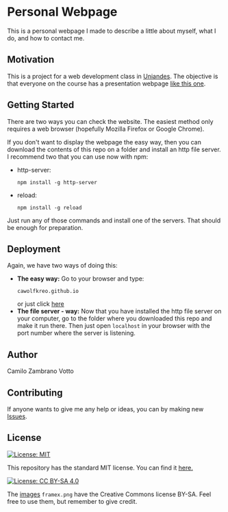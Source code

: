 # Personal Webpage
This is a personal webpage I made to describe a little about myself, what I do, and how to contact me.

## Motivation
This is a project for a web development class in [Uniandes](www.uniandes.edu.co). The objective is that everyone on the course has a presentation webpage [like this one](https://cawolfkreo.github.io).

## Getting Started
There are two ways you can check the website. The easiest method only requires a web browser (hopefully Mozilla Firefox or Google Chrome).

If you don't want to display the webpage the easy way, then you can download the contents of this repo on a folder and install an http file server. I recommend two that you can use now with npm:
* http-server:
  ```
  npm install -g http-server
  ```
* reload:
  ```
  npm install -g reload
  ```
Just run any of those commands and install one of the servers. That should be enough for preparation.

## Deployment
Again, we have two ways of doing this:
* __The easy way:__ Go to your browser and type:
  ```
  cawolfkreo.github.io
  ```
  or just click [here](http:cawolfkreo.github.io)
* __The file server - way:__ Now that you have installed the http file server on your computer, go to the folder where you downloaded this repo and make it run there. Then just open ```localhost``` in your browser with the port number where the server is listening.
## Author
Camilo Zambrano Votto

## Contributing
If anyone wants to give me any help or ideas, you can by making new [Issues](https://github.com/cawolfkreo/cawolfkreo.github.io/issues).

## License
[![License: MIT](https://img.shields.io/badge/License-MIT-yellow.svg)](https://opensource.org/licenses/MIT)

This repository has the standard MIT license. You can find it [here.](github.com/cawolfkreo/cawolfkreo.github.io/blob/master/LICENSE)

[![License: CC BY-SA 4.0](https://licensebuttons.net/l/by-sa/4.0/80x15.png)](https://creativecommons.org/licenses/by-sa/4.0/)

The [images](https://github.com/cawolfkreo/cawolfkreo.github.io/tree/master/images) ```framex.png``` have the Creative Commons license BY-SA. Feel free to use them, but remember to give credit.
